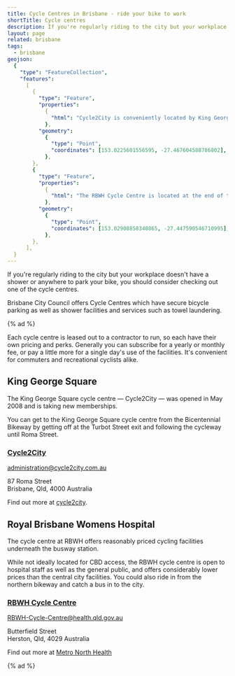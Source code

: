 ```yaml
---
title: Cycle Centres in Brisbane - ride your bike to work
shortTitle: Cycle centres
description: If you're regularly riding to the city but your workplace doesn't have a shower or anywhere to park your bike, you should consider checking out one of the cycle centres.
layout: page
related: brisbane
tags:
  - brisbane
geojson:
  {
    "type": "FeatureCollection",
    "features":
      [
        {
          "type": "Feature",
          "properties":
            {
              "html": "Cycle2City is conveniently located by King George Square, and offers the regular facilities such as showers and bike storage. <a target=_blank href='http://www.cycle2city.com.au/' rel=noopener>Website</a>",
            },
          "geometry":
            {
              "type": "Point",
              "coordinates": [153.0225601556595, -27.467604588786802],
            },
        },
        {
          "type": "Feature",
          "properties":
            {
              "html": "The RBWH Cycle Centre is located at the end of the Northern Bikeway underneath the RBWH bus stop, and offers the regular facilities such as showers and bike storage. <a target=_blank href='http://www.health.qld.gov.au/rbwh_cycle_centre/' rel=noopener>Website</a>",
            },
          "geometry":
            {
              "type": "Point",
              "coordinates": [153.02908858340865, -27.447590546710995],
            },
        },
      ],
  }
---
```


If you're regularly riding to the city but your workplace doesn't have a shower or anywhere to park your bike, you should consider checking out one of the cycle centres.

Brisbane City Council offers Cycle Centres which have secure bicycle parking as well as shower facilities and services such as towel laundering.

{% ad %}

Each cycle centre is leased out to a contractor to run, so each have their own pricing and perks. Generally you can subscribe for a yearly or monthly fee, or pay a little more for a single day's use of the facilities. It's convenient for commuters and recreational cyclists alike.

## King George Square

The King George Square cycle centre — Cycle2City — was opened in May 2008 and is taking new memberships.

You can get to the King George Square cycle centre from the Bicentennial Bikeway by getting off at the Turbot Street exit and following the cycleway until Roma Street.

<div id="hcard-Cycle2City" class="vcard cardify">
<h3><a class="url fn n organization" href="http://www.cycle2city.com.au/">Cycle2City </a></h3>

<a class="email" href="mailto:administration@cycle2city.com.au">administration@cycle2city.com.au</a>

<p class="adr">
<div class="street-address">87 Roma Street</div>
<span class="locality">Brisbane</span>, <span class="region">Qld</span>, <span class="postal-code">4000</span> <span class="country-name">Australia</span>
</p>
</div>

Find out more at [cycle2city](https://cycle2city.com.au/).

## Royal Brisbane Womens Hospital

The cycle centre at RBWH offers reasonably priced cycling facilities underneath the busway station.

While not ideally located for CBD access, the RBWH cycle centre is open to hospital staff as well as the general public, and offers considerably lower prices than the central city facilities. You could also ride in from the northern bikeway and catch a bus in to the city.

<div id="hcard-Cycle2City" class="vcard cardify">
<h3><a class="url fn n organization" href="http://www.health.qld.gov.au/rbwh_cycle_centre/">RBWH Cycle Centre</a>
</h3>
<a class="email" href="mailto:RBWH-Cycle-Centre@health.qld.gov.au">RBWH-Cycle-Centre@health.qld.gov.au</a>
<p class="adr">
<div class="street-address">Butterfield Street</div>
<span class="locality">Herston</span>, <span class="region">Qld</span>, <span class="postal-code">4029</span> <span class="country-name">Australia</span>
</p>
</div>

Find out more at [Metro North Health](https://metronorth.health.qld.gov.au/rbwh/cycle-centre)

{% ad %}
